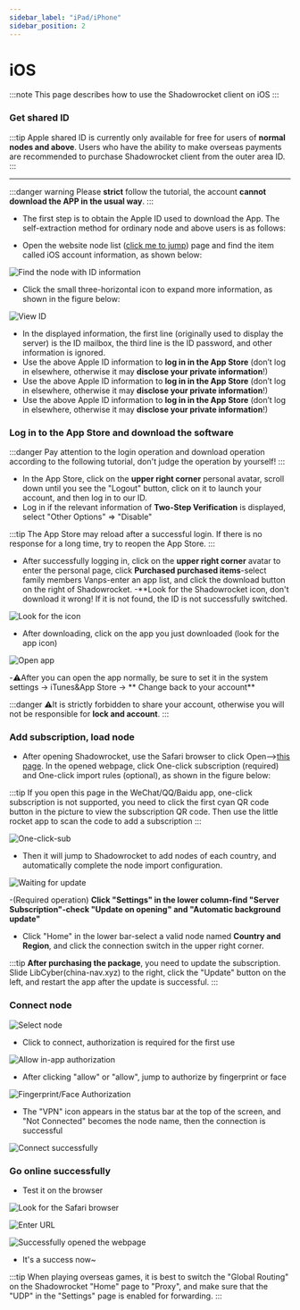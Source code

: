 ```yaml
---
sidebar_label: "iPad/iPhone"
sidebar_position: 2
---
```

# iOS

:::note
This page describes how to use the Shadowrocket client on iOS
:::

### Get shared ID
:::tip
Apple shared ID is currently only available for free for users of **normal nodes and above**. Users who have the ability to make overseas payments are recommended to purchase Shadowrocket client from the outer area ID.
:::

---

:::danger warning
Please **strict** follow the tutorial, the account **cannot download the APP in the usual way**.
:::

- The first step is to obtain the Apple ID used to download the App. The self-extraction method for ordinary node and above users is as follows:

- Open the website node list ([click me to jump](https://panel.libcyber.xyz/nodeList)) page and find the item called iOS account information, as shown below:

![Find the node with ID information][find-id-info]

- Click the small three-horizontal icon to expand more information, as shown in the figure below:

![View ID][view-ios-id]

- In the displayed information, the first line (originally used to display the server) is the ID mailbox, the third line is the ID password, and other information is ignored.
- Use the above Apple ID information to **log in in the App Store** (don’t log in elsewhere, otherwise it may **disclose your private information**!)
- Use the above Apple ID information to **log in in the App Store** (don’t log in elsewhere, otherwise it may **disclose your private information**!)
- Use the above Apple ID information to **log in in the App Store** (don’t log in elsewhere, otherwise it may **disclose your private information**!)

### Log in to the App Store and download the software
:::danger
Pay attention to the login operation and download operation according to the following tutorial, don't judge the operation by yourself!
:::

- In the App Store, click on the **upper right corner** personal avatar, scroll down until you see the "Logout" button, click on it to launch your account, and then log in to our ID.
- Log in if the relevant information of **Two-Step Verification** is displayed, select "Other Options" => "Disable"

:::tip
The App Store may reload after a successful login. If there is no response for a long time, try to reopen the App Store.
:::

- After successfully logging in, click on the **upper right corner** avatar to enter the personal page, click **Purchased purchased items**-select family members Vanps-enter an app list, and click the download button on the right of Shadowrocket.
-**Look for the Shadowrocket icon, don't download it wrong! If it is not found, the ID is not successfully switched.

![Look for the icon][app-icon]

- After downloading, click on the app you just downloaded (look for the app icon)

![Open app][open-app]

-⚠️After you can open the app normally, be sure to set it in the system settings -> iTunes&App Store -> ** Change back to your account**

:::danger
⚠️It is strictly forbidden to share your account, otherwise you will not be responsible for **lock and account**.
:::

### Add subscription, load node
- After opening Shadowrocket, use the Safari browser to click Open-->[this page](https://panel.libcyber.xyz/nodeList). In the opened webpage, click One-click subscription (required) and One-click import rules (optional), as shown in the figure below:

:::tip
If you open this page in the WeChat/QQ/Baidu app, one-click subscription is not supported, you need to click the first cyan QR code button in the picture to view the subscription QR code. Then use the little rocket app to scan the code to add a subscription
:::



![One-click-sub][one-click-sub]

- Then it will jump to Shadowrocket to add nodes of each country, and automatically complete the node import configuration.

![Waiting for update][updating]

-(Required operation) **Click "Settings" in the lower column-find "Server Subscription"-check "Update on opening" and "Automatic background update"**
- Click "Home" in the lower bar-select a valid node named **Country and Region**, and click the connection switch in the upper right corner.

:::tip
**After purchasing the package**, you need to update the subscription. Slide LibCyber(china-nav.xyz) to the right, click the "Update" button on the left, and restart the app after the update is successful.
:::

### Connect node
![Select node][select-node]

- Click to connect, authorization is required for the first use

![Allow in-app authorization][authorize-in-app]

- After clicking "allow" or "allow", jump to authorize by fingerprint or face

![Fingerprint/Face Authorization][authorize-in-setting]

- The "VPN" icon appears in the status bar at the top of the screen, and "Not Connected" becomes the node name, then the connection is successful

![Connect successfully][connect-success]

### Go online successfully
- Test it on the browser

![Look for the Safari browser][open-safari]

![Enter URL][enter-url]

![Successfully opened the webpage][success]

- It's a success now~

:::tip
When playing overseas games, it is best to switch the "Global Routing" on the Shadowrocket "Home" page to "Proxy", and make sure that the "UDP" in the "Settings" page is enabled for forwarding.
:::





[find-id-info]: /img/shadow-ios/find-id-info.jpg "Find the node with ID information"
[view-ios-id]: /img/shadow-ios/view-ios-id.jpg "View ID"
[app-icon]: /img/shadow-ios/app-icon.jpg "Look for the icon"
[open-app]: /img/shadow-ios/open-app.jpg "Open app"
[one-click-sub]: /img/shadow-ios/one-click-sub.jpg "One-click subscription"
[updating]: /img/shadow-ios/updating.jpg "Updating"
[select-node]: /img/shadow-ios/select-node.jpg "Select Node"
[authorize-in-app]: /img/shadow-ios/authorize-in-app.jpg "authorize-in-app.jpg"
[authorize-in-setting]: /img/shadow-ios/authorize-in-setting.jpg "Fingerprint/Face Authorization"
[connect-success]: /img/shadow-ios/connect-success.jpg "Connected successfully"
[open-safari]: /img/shadow-ios/open-safari.jpg "Look at the Safari browser"
[enter-url]:/img/shadow-ios/enter-url.jpg "Enter URL"
[success]: /img/shadow-ios/success.jpg "Successfully opened the webpage"